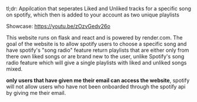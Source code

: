 tl;dr: Appilcation that seperates Liked and Unliked tracks for a specific song on spotify, which then is added to your account as two unique playlists

Showcase: https://youtu.be/zOzvGedv26o

This website runs on flask and react and is powered by render.com. The goal of the website is to allow spotify users to choose a specific song and have spotify's "song radio" feature return playlists that are either only from there own liked songs or are brand new to the user, unlike Spotify's song radio feature which will give a single playlists with liked and unliked songs mixed.

**only users that have given me their email can access the website**,
spotify will not allow users who have not been onboarded through the spotify api by giving me their email.

